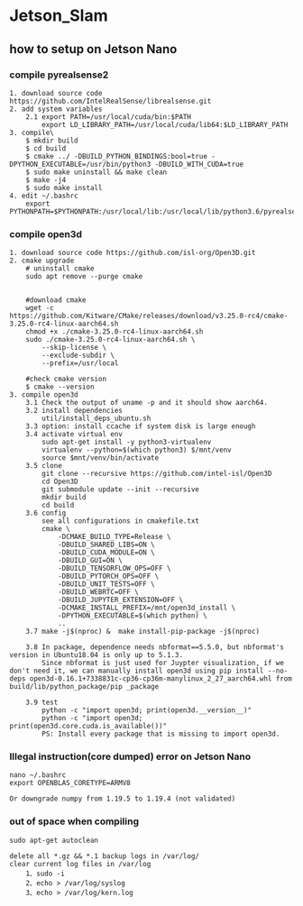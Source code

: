 # Jetson_Slam

## how to setup on Jetson Nano

### compile pyrealsense2

    1. download source code https://github.com/IntelRealSense/librealsense.git
    2. add system variables
        2.1 export PATH=/usr/local/cuda/bin:$PATH
            export LD_LIBRARY_PATH=/usr/local/cuda/lib64:$LD_LIBRARY_PATH
    3. compile\
        $ mkdir build
        $ cd build
        $ cmake ../ -DBUILD_PYTHON_BINDINGS:bool=true -DPYTHON_EXECUTABLE=/usr/bin/python3 -DBUILD_WITH_CUDA=true
        $ sudo make uninstall && make clean
        $ make -j4
        $ sudo make install
    4. edit ~/.bashrc
        export PYTHONPATH=$PYTHONPATH:/usr/local/lib:/usr/local/lib/python3.6/pyrealsense2


### compile open3d

    1. download source code https://github.com/isl-org/Open3D.git
    2. cmake upgrade
        # uninstall cmake
        sudo apt remove --purge cmake


        #download cmake
        wget -c https://github.com/Kitware/CMake/releases/download/v3.25.0-rc4/cmake-3.25.0-rc4-linux-aarch64.sh
        chmod +x ./cmake-3.25.0-rc4-linux-aarch64.sh
        sudo ./cmake-3.25.0-rc4-linux-aarch64.sh \
            --skip-license \
            --exclude-subdir \
            --prefix=/usr/local

        #check cmake version
        $ cmake --version
    3. compile open3d
        3.1 Check the output of uname -p and it should show aarch64.
        3.2 install dependencies
            util/install_deps_ubuntu.sh 
        3.3 option: install ccache if system disk is large enough
        3.4 activate virtual env
            sudo apt-get install -y python3-virtualenv
            virtualenv --python=$(which python3) $/mnt/venv
            source $mnt/venv/bin/activate
        3.5 clone
            git clone --recursive https://github.com/intel-isl/Open3D
            cd Open3D
            git submodule update --init --recursive
            mkdir build
            cd build
        3.6 config 
            see all configurations in cmakefile.txt
            cmake \
                -DCMAKE_BUILD_TYPE=Release \
                -DBUILD_SHARED_LIBS=ON \
                -DBUILD_CUDA_MODULE=ON \
                -DBUILD_GUI=ON \
                -DBUILD_TENSORFLOW_OPS=OFF \
                -DBUILD_PYTORCH_OPS=OFF \
                -DBUILD_UNIT_TESTS=OFF \
                -DBUILD_WEBRTC=OFF \
                -DBUILD_JUPYTER_EXTENSION=OFF \
                -DCMAKE_INSTALL_PREFIX=/mnt/open3d_install \
                -DPYTHON_EXECUTABLE=$(which python) \
                ..
        3.7 make -j$(nproc) &  make install-pip-package -j$(nproc)

        3.8 In package, dependence needs nbformat==5.5.0, but nbformat's version in Ubuntu18.04 is only up to 5.1.3. 
            Since nbformat is just used for Juypter visualization, if we don't need it, we can manually install open3d using pip install --no-deps open3d-0.16.1+7338831c-cp36-cp36m-manylinux_2_27_aarch64.whl from build/lib/python_package/pip _package

        3.9 test
            python -c "import open3d; print(open3d.__version__)"
            python -c "import open3d; print(open3d.core.cuda.is_available())"
            PS: Install every package that is missing to import open3d.

### Illegal instruction(core dumped) error on Jetson Nano
    nano ~/.bashrc
    export OPENBLAS_CORETYPE=ARMV8

    Or downgrade numpy from 1.19.5 to 1.19.4 (not validated)

### out of space when compiling

    sudo apt-get autoclean

    delete all *.gz && *.1 backup logs in /var/log/
    clear current log files in /var/log
        1、sudo -i
        2、echo > /var/log/syslog
        3、echo > /var/log/kern.log






